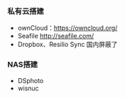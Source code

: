 ### 私有云搭建

- ownCloud：https://owncloud.org/
- Seafile http://seafile.com/  
- Dropbox、Resilio Sync 国内屏蔽了



### NAS搭建
- DSphoto
- wisnuc